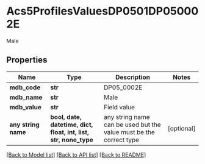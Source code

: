 # Acs5ProfilesValuesDP0501DP050002E

Male

## Properties
Name | Type | Description | Notes
------------ | ------------- | ------------- | -------------
**mdb_code** | **str** | DP05_0002E | 
**mdb_name** | **str** | Male | 
**mdb_value** | **str** | Field value | 
**any string name** | **bool, date, datetime, dict, float, int, list, str, none_type** | any string name can be used but the value must be the correct type | [optional]

[[Back to Model list]](../README.md#documentation-for-models) [[Back to API list]](../README.md#documentation-for-api-endpoints) [[Back to README]](../README.md)


